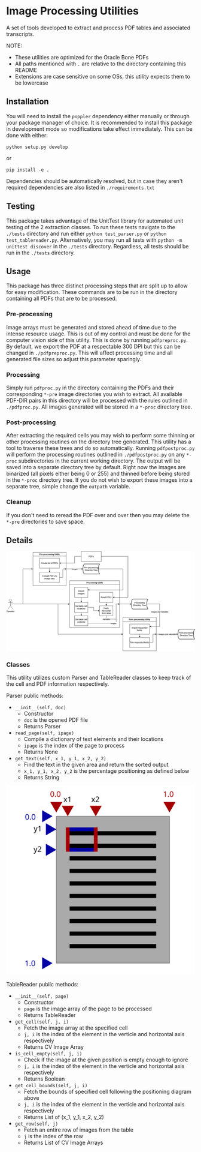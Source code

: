 # Image Processing Utilities
A set of tools developed to extract and process PDF tables and associated transcripts.

NOTE:
 - These utilities are optimized for the Oracle Bone PDFs
 - All paths mentioned with `.` are relative to the directory containing this README
 - Extensions are case sensitive on some OSs, this utility expects them to be lowercase

## Installation
You will need to install the `poppler` dependency either manually or through your package manager of choice. It is recommended to install this package in development mode so modifications take effect immediately.
This can be done with either:
```
python setup.py develop
```
or
```
pip install -e .
```
Dependencies should be automatically resolved, but in case they aren't required dependencies are also listed in `./requirements.txt`

## Testing
This package takes advantage of the UnitTest library for automated unit testing of the 2 extraction classes. To run these tests navigate to the `./tests` directory and run either `python test_parser.py` or `python test_tablereader.py`. Alternatively, you may run all tests with `python -m unittest discover` in the `./tests` directory. Regardless, all tests should be run in the `./tests` directory.

## Usage
This package has three distinct processing steps that are split up to allow for easy modification. These commands are to be run in the directory containing all PDFs that are to be processed.

### Pre-processing
Image arrays must be generated and stored ahead of time due to the intense resource usage. This is out of my control and must be done for the computer vision side of this utility. This is done by running `pdfpreproc.py`. By default, we export the PDF at a respectable 300 DPI but this can be changed in `./pdfpreproc.py`. This will affect processing time and all generated file sizes so adjust this parameter sparingly.

### Processing
Simply run `pdfproc.py` in the directory containing the PDFs and their corresponding `*-pre` image directories you wish to extract. All available PDF-DIR pairs in this directory will be processed with the rules outlined in `./pdfproc.py`. All images generated will be stored in a `*-proc` directory tree.

### Post-processing
After extracting the required cells you may wish to perform some thinning or other processing routines on the directory tree generated. This utility has a tool to traverse these trees and do so automatically. Running `pdfpostproc.py` will perform the processing routines outlined in `./pdfpostproc.py` on any `*-proc` subdirectories in the current working directory. The output will be saved into a separate directory tree by default. Right now the images are binarized (all pixels either being 0 or 255) and thinned before being stored in the `*-proc` directory tree. If you do not wish to export these images into a separate tree, simple change the `outpath` variable.

### Cleanup
If you don't need to reread the PDF over and over then you may delete the `*-pre` directories to save space.

## Details
![Overview Diagram](./docs/final_diagram.png)

### Classes
This utility utilizes custom Parser and TableReader classes to keep track of the cell and PDF information respectively.

Parser public methods:
- `__init__(self, doc)`
  - Constructor
  - `doc` is the opened PDF file
  - Returns Parser
- `read_page(self, ipage)`
  - Compile a dictionary of text elements and their locations
  - `ipage` is the index of the page to process
  - Returns None
- `get_text(self, x_1, y_1, x_2, y_2)`
  - Find the text in the given area and return the sorted output
  - `x_1, y_1, x_2, y_2` is the percentage positioning as defined below
  - Returns String
 
 ![Positioning Diagram](./docs/page_area.svg)
 
 TableReader public methods:
 - `__init__(self, page)`
   - Constructor
   - `page` is the image array of the page to be processed
   - Returns TableReader
 - `get_cell(self, j, i)`
   - Fetch the image array at the specified cell
   - `j, i` is the index of the element in the verticle and horizontal axis respectively
   - Returns CV Image Array
 - `is_cell_empty(self, j, i)`
   - Check if the image at the given position is empty enough to ignore
   - `j, i` is the index of the element in the verticle and horizontal axis respectively
   - Returns Boolean
 - `get_cell_bounds(self, j, i)`
   - Fetch the bounds of specified cell following the positioning diagram above
   - `j, i` is the index of the element in the verticle and horizontal axis respectively
   - Returns List of (x_1, y_1, x_2, y_2)
 - `get_row(self, j)`
   - Fetch an entire row of images from the table
   - `j` is the index of the row
   - Returns List of CV Image Arrays
